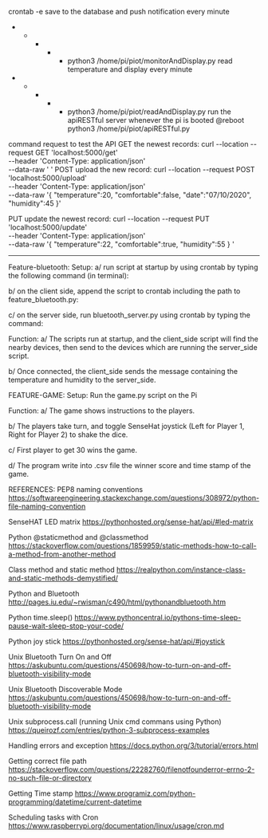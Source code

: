crontab -e
save to the database and push notification every minute
* * * * * python3 /home/pi/piot/monitorAndDisplay.py
read temperature and display every minute
* * * * * python3 /home/pi/piot/readAndDisplay.py
run the apiRESTful server whenever the pi is booted
@reboot python3 /home/pi/piot/apiRESTful.py

command request to test the API
GET the newest records:
  curl --location --request GET 'localhost:5000/get' \
  --header 'Content-Type: application/json' \
  --data-raw '
  '
POST upload the new record:
  curl --location --request POST 'localhost:5000/upload' \
  --header 'Content-Type: application/json' \
  --data-raw '{	
  "temperature":20,
	"comfortable":false,
	"date":"07/10/2020",
	"humidity":45
  }'

PUT update the newest record:
  curl --location --request PUT 'localhost:5000/update' \
  --header 'Content-Type: application/json' \
  --data-raw '{	
	"temperature":22,
	"comfortable":true,
	"humidity":55
  }
  '

----
Feature-bluetooth:
Setup: 
a/ run script at startup by using crontab by typing the following command (in terminal): <!-- EDITOR=nano crontab -e -->

b/ on the client side, append the script to crontab including the path to feature_bluetooth.py:<!-- @reboot python3 path_to_file/feature_bluetooth.py >> path_to_output/cron_log.txt 2>1& -->

c/ on the server side, run bluetooth_server.py using crontab by typing the command:
    <!-- @reboot python3 path_to_file/feature_bluetooth.py 
    >> path_to_output/cron_log.txt 2>1& -->

Function:
a/ The scripts run at startup, and the client_side script will find the nearby devices, then send to the devices which are running the server_side script.

b/ Once connected, the client_side sends the message containing the temperature and humidity to the server_side.

FEATURE-GAME:
Setup: Run the game.py script on the Pi

Function:
a/ The game shows instructions to the players.

b/ The players take turn, and toggle SenseHat joystick (Left for Player 1, Right for Player 2) to shake the dice.

c/ First player to get 30 wins the game.

d/ The program write into .csv file the winner score and time stamp of the game.

REFERENCES:
PEP8 naming conventions
https://softwareengineering.stackexchange.com/questions/308972/python-file-naming-convention

SenseHAT LED matrix
https://pythonhosted.org/sense-hat/api/#led-matrix

Python @staticmethod and @classmethod
https://stackoverflow.com/questions/1859959/static-methods-how-to-call-a-method-from-another-method

Class method and static method
https://realpython.com/instance-class-and-static-methods-demystified/

Python and Bluetooth
http://pages.iu.edu/~rwisman/c490/html/pythonandbluetooth.htm

Python time.sleep()
https://www.pythoncentral.io/pythons-time-sleep-pause-wait-sleep-stop-your-code/

Python joy stick
https://pythonhosted.org/sense-hat/api/#joystick

Unix Bluetooth Turn On and Off
https://askubuntu.com/questions/450698/how-to-turn-on-and-off-bluetooth-visibility-mode

Unix Bluetooth Discoverable Mode
https://askubuntu.com/questions/450698/how-to-turn-on-and-off-bluetooth-visibility-mode

Unix subprocess.call (running Unix cmd commans using Python)
https://queirozf.com/entries/python-3-subprocess-examples

Handling errors and exception
https://docs.python.org/3/tutorial/errors.html

Getting correct file path
https://stackoverflow.com/questions/22282760/filenotfounderror-errno-2-no-such-file-or-directory

Getting Time stamp
https://www.programiz.com/python-programming/datetime/current-datetime

Scheduling tasks with Cron
https://www.raspberrypi.org/documentation/linux/usage/cron.md